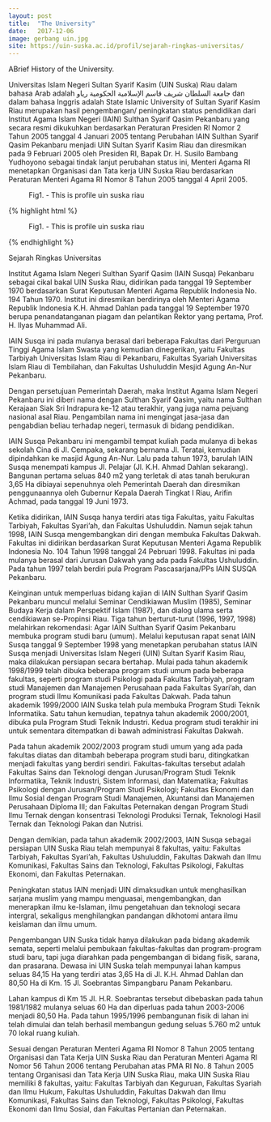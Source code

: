 ```yaml
---
layout: post
title:  "The University"
date:   2017-12-06
image: gerbang uin.jpg
site: https://uin-suska.ac.id/profil/sejarah-ringkas-universitas/
---
```



<p class="intro"><span class="dropcap">A</span>Brief History of the University.</p>

Universitas Islam Negeri Sultan Syarif Kasim (UIN Suska) Riau dalam bahasa Arab adalah  جامعة السلطان شريف قاسم الإسلامية اﻟﺤﻜﻮمية رياو dan dalam bahasa Inggris adalah State Islamic University of Sultan Syarif Kasim Riau merupakan hasil pengembangan/ peningkatan status pendidikan dari Institut Agama Islam Negeri (IAIN) Sulthan Syarif Qasim Pekanbaru yang secara resmi dikukuhkan berdasarkan Peraturan Presiden RI Nomor 2 Tahun 2005 tanggal 4 Januari 2005 tentang Perubahan IAIN Sulthan Syarif Qasim Pekanbaru menjadi UIN Sultan Syarif Kasim Riau dan diresmikan pada 9 Februari 2005 oleh Presiden RI, Bapak Dr. H. Susilo Bambang Yudhoyono sebagai tindak lanjut perubahan status ini, Menteri Agama RI menetapkan Organisasi dan Tata kerja UIN Suska Riau berdasarkan Peraturan Menteri Agama RI Nomor 8 Tahun 2005 tanggal 4 April 2005.


<figure>
	<img src="{{ '/assets/img/rektorat uin.gif' | prepend: site.baseurl }}" alt=""> 
	<figcaption>Fig1. - This is profile uin suska riau</figcaption>
</figure>

{% highlight html %}
<figure>
	<img src="{{ '/assets/img/rektorat uin.gif' | prepend: site.baseurl }}" alt=""> 
	<figcaption>Fig1. - This is profile uin suska riau</figcaption>
</figure>
{% endhighlight %}

Sejarah Ringkas Universitas



Institut Agama Islam Negeri Sulthan Syarif Qasim (IAIN Susqa) Pekanbaru sebagai cikal bakal UIN Suska Riau, didirikan pada tanggal 19 September 1970 berdasarkan Surat Keputusan Menteri Agama Republik Indonesia No. 194 Tahun 1970. Institut ini diresmikan berdirinya oleh Menteri Agama Republik Indonesia K.H. Ahmad Dahlan pada tanggal 19 September 1970 berupa penandatanganan piagam dan pelantikan Rektor yang pertama, Prof. H. Ilyas Muhammad Ali.

IAIN Susqa ini pada mulanya berasal dari beberapa Fakultas dari Perguruan Tinggi Agama Islam Swasta yang kemudian dinegerikan, yaitu Fakultas Tarbiyah Universitas Islam Riau di Pekanbaru, Fakultas Syariah Universitas Islam Riau di Tembilahan, dan Fakultas Ushuluddin Mesjid Agung An-Nur Pekanbaru.

Dengan persetujuan Pemerintah Daerah, maka Institut Agama Islam Negeri Pekanbaru ini diberi nama dengan Sulthan Syarif Qasim, yaitu nama Sulthan Kerajaan Siak Sri Indrapura ke-12 atau terakhir, yang juga nama pejuang nasional asal Riau. Pengambilan nama ini mengingat jasa-jasa dan pengabdian beliau terhadap negeri, termasuk di bidang pendidikan.

IAIN Susqa Pekanbaru ini mengambil tempat kuliah pada mulanya di bekas sekolah Cina di Jl. Cempaka, sekarang bernama Jl. Teratai, kemudian dipindahkan ke masjid Agung An-Nur. Lalu pada tahun 1973, barulah IAIN Susqa menempati kampus Jl. Pelajar (Jl. K.H. Ahmad Dahlan sekarang). Bangunan pertama seluas 840 m2 yang terletak di atas tanah berukuran 3,65 Ha dibiayai sepenuhnya oleh Pemerintah Daerah dan diresmikan penggunaannya oleh Gubernur Kepala Daerah Tingkat I Riau, Arifin Achmad, pada tanggal 19 Juni 1973.

Ketika didirikan, IAIN Susqa hanya terdiri atas tiga Fakultas, yaitu Fakultas Tarbiyah, Fakultas Syari’ah, dan Fakultas Ushuluddin. Namun sejak tahun 1998, IAIN Susqa mengembangkan diri dengan membuka Fakultas Dakwah. Fakultas ini didirikan berdasarkan Surat Keputusan Menteri Agama Republik Indonesia No. 104 Tahun 1998 tanggal 24 Pebruari 1998. Fakultas ini pada mulanya berasal dari Jurusan Dakwah yang ada pada Fakultas Ushuluddin. Pada tahun 1997 telah berdiri pula Program Pascasarjana/PPs IAIN SUSQA Pekanbaru.

Keinginan untuk memperluas bidang kajian di IAIN Sulthan Syarif Qasim Pekanbaru muncul melalui Seminar Cendikiawan Muslim (1985), Seminar Budaya Kerja dalam Perspektif Islam (1987), dan dialog ulama serta cendikiawan se-Propinsi Riau. Tiga tahun berturut-turut (1996, 1997, 1998) melahirkan rekomendasi: Agar IAIN Sulthan Syarif Qasim Pekanbaru membuka program studi baru (umum). Melalui keputusan rapat senat IAIN Susqa tanggal 9 September 1998 yang menetapkan perubahan status IAIN Susqa menjadi Universitas Islam Negeri (UIN) Sultan Syarif Kasim Riau, maka dilakukan persiapan secara bertahap. Mulai pada tahun akademik 1998/1999 telah dibuka beberapa program studi umum pada beberapa fakultas, seperti program studi Psikologi pada Fakultas Tarbiyah, program studi Manajemen dan Manajemen Perusahaan pada Fakultas Syari’ah, dan program studi Ilmu Komunikasi pada Fakultas Dakwah. Pada tahun akademik 1999/2000 IAIN Suska telah pula membuka Program Studi Teknik Informatika. Satu tahun kemudian, tepatnya tahun akademik 2000/2001, dibuka pula Program Studi Teknik Industri. Kedua program studi terakhir ini untuk sementara ditempatkan di bawah administrasi Fakultas Dakwah.

Pada tahun akademik 2002/2003 program studi umum yang ada pada fakultas diatas dan ditambah beberapa program studi baru, ditingkatkan menjadi fakultas yang berdiri sendiri. Fakultas-fakultas tersebut adalah Fakultas Sains dan Teknologi dengan Jurusan/Program Studi Teknik Informatika, Teknik Industri, Sistem Informasi, dan Matematika; Fakultas Psikologi dengan Jurusan/Program Studi Psikologi; Fakultas Ekonomi dan Ilmu Sosial dengan Program Studi Manajemen, Akuntansi dan Manajemen Perusahaan Diploma III; dan Fakultas Peternakan dengan Program Studi Ilmu Ternak dengan konsentrasi Teknologi Produksi Ternak, Teknologi Hasil Ternak dan Teknologi Pakan dan Nutrisi.

Dengan demikian, pada tahun akademik 2002/2003, IAIN Susqa sebagai persiapan UIN Suska Riau telah mempunyai 8 fakultas, yaitu: Fakultas Tarbiyah, Fakultas Syari’ah, Fakultas Ushuluddin, Fakultas Dakwah dan Ilmu Komunikasi, Fakultas Sains dan Teknologi, Fakultas Psikologi, Fakultas Ekonomi, dan Fakultas Peternakan.

Peningkatan status IAIN menjadi UIN dimaksudkan untuk menghasilkan sarjana muslim yang mampu menguasai, mengembangkan, dan menerapkan ilmu ke-Islaman, ilmu pengetahuan dan teknologi secara intergral, sekaligus menghilangkan pandangan dikhotomi antara ilmu keislaman dan ilmu umum.

Pengembangan UIN Suska tidak hanya dilakukan pada bidang akademik semata, seperti melalui pembukaan fakultas-fakultas dan program-program studi baru, tapi juga diarahkan pada pengembangan di bidang fisik, sarana, dan prasarana. Dewasa ini UIN Suska telah mempunyai lahan kampus seluas 84,15 Ha yang terdiri atas 3,65 Ha di Jl. K.H. Ahmad Dahlan dan 80,50 Ha di Km. 15 Jl. Soebrantas Simpangbaru Panam Pekanbaru.

Lahan kampus di Km 15 Jl. H.R. Soebrantas tersebut dibebaskan pada tahun 1981/1982 mulanya seluas 60 Ha dan diperluas pada tahun 2003-2006 menjadi 80,50 Ha. Pada tahun 1995/1996 pembangunan fisik di lahan ini telah dimulai dan telah berhasil membangun gedung seluas 5.760 m2 untuk 70 lokal ruang kuliah.

Sesuai dengan Peraturan Menteri Agama RI Nomor 8 Tahun 2005 tentang Organisasi dan Tata Kerja UIN Suska Riau dan Peraturan Menteri Agama RI Nomor 56 Tahun 2006 tentang Perubahan atas PMA RI No. 8 Tahun 2005 tentang Organisasi dan Tata Kerja UIN Suska Riau, maka UIN Suska Riau memiliki 8 fakultas, yaitu: Fakultas Tarbiyah dan Keguruan, Fakultas Syariah dan Ilmu Hukum, Fakultas Ushuluddin, Fakultas Dakwah dan Ilmu Komunikasi, Fakultas Sains dan Teknologi, Fakultas Psikologi, Fakultas Ekonomi dan Ilmu Sosial, dan Fakultas Pertanian dan Peternakan.
